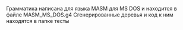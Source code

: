 Грамматика написана для языка MASM для MS DOS и находится в файле MASM_MS_DOS.g4
Сгенерированные деревья и код к ним находятся в папке тесты

